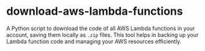 # download-aws-lambda-functions
A Python script to download the code of all AWS Lambda functions in your account, saving them locally as `.zip` files. This tool helps in backing up your Lambda function code and managing your AWS resources efficiently.
